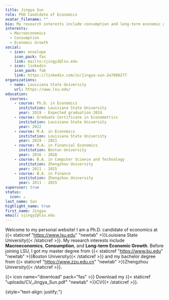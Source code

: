 ```yaml
---
title: Jingya Sun
role: PhD Candidate of Economics
avatar_filename: ""
bio: My research interests include consumption and long-term economic growth.
interests:
  - Macroeconomics
  - Consumption
  - Economic Growth
social:
  - icon: envelope
    icon_pack: fas
    link: mailto:sjingy2@lsu.edu
  - icon: linkedin
    icon_pack: fab
    link: https://linkedin.com/in/jingya-sun-2a7896277
organizations:
  - name: Louisiana State University
    url: https://www.lsu.edu/
education:
  courses:
    - course: Ph.D. in Economics
      institution: Louisiana State University
      year: 2019 - Expected graduation 2024
    - course: Graduate Certificate in Econometrics
      institution: Louisiana State University
      year: 2022
    - course: M.A. in Economics
      institution: Louisiana State University
      year: 2019 - 2021
    - course: M.A. in Financial Economics
      institution: Boston University
      year: 2016 - 2018
    - course: B.A. in Computer Science and Technology
      institution: Zhengzhou University
      year: 2011 - 2015
    - course: B.A. in Finance
      institution: Zhengzhou University
      year: 2011 - 2015
superuser: true
status:
  icon: ☕️
last_name: Sun
highlight_name: true
first_name: Jingya
email: sjingy2@lsu.edu
---
```

Welcome to my personal website! I am a Ph.D. candidate of economics at {{< staticref "https://www.lsu.edu" "newtab" >}}Louisiana State University{{< /staticref >}}. My research interests include **Macroeconomics**, **Consumption**, and **Long-term Economic Growth**. Before joining LSU, I got my master degree from {{< staticref "https://www.bu.edu" "newtab" >}}Boston University{{< /staticref >}} and my bachelor degree from {{< staticref "https://www.zzu.edu.cn" "newtab" >}}Zhengzhou University{{< /staticref >}}.

{{< icon name="download" pack="fas" >}} Download my {{< staticref "uploads/CV_Jingya_Sun.pdf" "newtab" >}}CV{{< /staticref >}}.

{style="text-align: justify;"}

